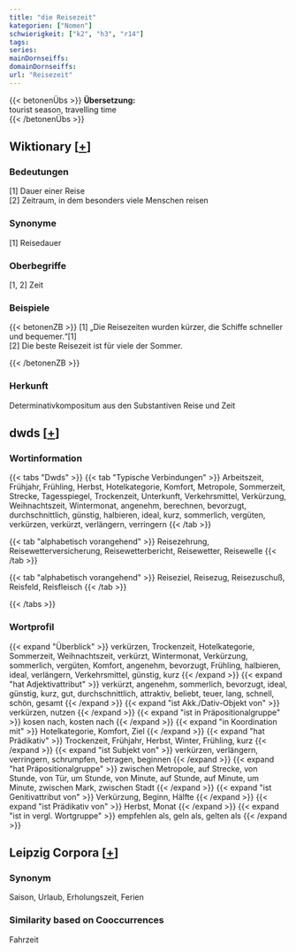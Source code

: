```yaml
---
title: "die Reisezeit"
kategorien: ["Nomen"]
schwierigkeit: ["k2", "h3", "r14"]
tags:
series:
mainDornseiffs:
domainDornseiffs:
url: "Reisezeit"
---
```


{{< betonenÜbs >}}
**Übersetzung:**  
tourist season, travelling time  
{{< /betonenÜbs >}}

## Wiktionary [[+](https://de.wiktionary.org/wiki/Reisezeit)]

### Bedeutungen
[1] Dauer einer Reise  
[2] Zeitraum, in dem besonders viele Menschen reisen  

### Synonyme
[1] Reisedauer  

### Oberbegriffe
[1, 2] Zeit  

### Beispiele
{{< betonenZB >}}
[1] „Die Reisezeiten wurden kürzer, die Schiffe schneller und bequemer.“[1]  
[2] Die beste Reisezeit ist für viele der Sommer.  

{{< /betonenZB >}}
### Herkunft
Determinativkompositum aus den Substantiven Reise und Zeit  



## dwds [[+](https://www.dwds.de/wb/Reisezeit)]

### Wortinformation
{{< tabs "Dwds" >}}
{{< tab "Typische Verbindungen" >}}
Arbeitszeit, Frühjahr, Frühling, Herbst, Hotelkategorie, Komfort, Metropole, Sommerzeit, Strecke, Tagesspiegel, Trockenzeit, Unterkunft, Verkehrsmittel, Verkürzung, Weihnachtszeit, Wintermonat, angenehm, berechnen, bevorzugt, durchschnittlich, günstig, halbieren, ideal, kurz, sommerlich, vergüten, verkürzen, verkürzt, verlängern, verringern
{{< /tab >}}

{{< tab "alphabetisch vorangehend" >}}
Reisezehrung, Reisewetterversicherung, Reisewetterbericht, Reisewetter, Reisewelle
{{< /tab >}}

{{< tab "alphabetisch vorangehend" >}}
Reiseziel, Reisezug, Reisezuschuß, Reisfeld, Reisfleisch
{{< /tab >}}

{{< /tabs >}}

### Wortprofil
{{< expand "Überblick" >}} verkürzen, Trockenzeit, Hotelkategorie, Sommerzeit, Weihnachtszeit, verkürzt, Wintermonat, Verkürzung, sommerlich, vergüten, Komfort, angenehm, bevorzugt, Frühling, halbieren, ideal, verlängern, Verkehrsmittel, günstig, kurz {{< /expand >}}
{{< expand "hat Adjektivattribut" >}} verkürzt, angenehm, sommerlich, bevorzugt, ideal, günstig, kurz, gut, durchschnittlich, attraktiv, beliebt, teuer, lang, schnell, schön, gesamt {{< /expand >}}
{{< expand "ist Akk./Dativ-Objekt von" >}} verkürzen, nutzen {{< /expand >}}
{{< expand "ist in Präpositionalgruppe" >}} kosen nach, kosten nach {{< /expand >}}
{{< expand "in Koordination mit" >}} Hotelkategorie, Komfort, Ziel {{< /expand >}}
{{< expand "hat Prädikativ" >}} Trockenzeit, Frühjahr, Herbst, Winter, Frühling, kurz {{< /expand >}}
{{< expand "ist Subjekt von" >}} verkürzen, verlängern, verringern, schrumpfen, betragen, beginnen {{< /expand >}}
{{< expand "hat Präpositionalgruppe" >}} zwischen Metropole, auf Strecke, von Stunde, von Tür, um Stunde, von Minute, auf Stunde, auf Minute, um Minute, zwischen Mark, zwischen Stadt {{< /expand >}}
{{< expand "ist Genitivattribut von" >}} Verkürzung, Beginn, Hälfte {{< /expand >}}
{{< expand "ist Prädikativ von" >}} Herbst, Monat {{< /expand >}}
{{< expand "ist in vergl. Wortgruppe" >}} empfehlen als, geln als, gelten als {{< /expand >}}

## Leipzig Corpora [[+](https://corpora.uni-leipzig.de/en/res?word=Reisezeit&corpusId=deu_newscrawl-public_2018)]


### Synonym
Saison, Urlaub, Erholungszeit, Ferien


### Similarity based on Cooccurrences
Fahrzeit

